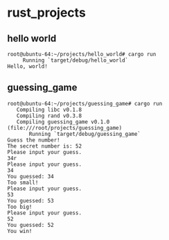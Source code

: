 # rust_projects

## hello world
    root@ubuntu-64:~/projects/hello_world# cargo run
         Running `target/debug/hello_world`
    Hello, world!


## guessing_game 
    root@ubuntu-64:~/projects/guessing_game# cargo run
       Compiling libc v0.1.8
       Compiling rand v0.3.8
       Compiling guessing_game v0.1.0 (file:///root/projects/guessing_game)
           Running `target/debug/guessing_game`
    Guess the number!
    The secret number is: 52
    Please input your guess.
    34r
    Please input your guess.
    34
    You guessed: 34
    Too small!
    Please input your guess.
    53
    You guessed: 53
    Too big!
    Please input your guess.
    52
    You guessed: 52
    You win!
